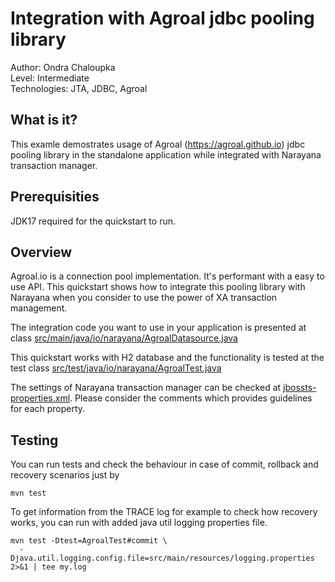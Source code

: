 Integration with Agroal jdbc pooling library 
===

Author: Ondra Chaloupka<br/>
Level: Intermediate<br/>
Technologies: JTA, JDBC, Agroal


What is it?
---

This examle demostrates usage of Agroal (https://agroal.github.io) jdbc pooling library
in the standalone application while integrated with Narayana transaction manager.


Prerequisities
---

JDK17 required for the quickstart to run.


Overview
---

Agroal.io is a connection pool implementation. It's performant with a easy to use API.
This quickstart shows how to integrate this pooling library with Narayana
when you consider to use the power of XA transaction management.

The integration code you want to use in your application is presented at class
[src/main/java/io/narayana/AgroalDatasource.java](src/main/java/io/narayana/AgroalDatasource.java)

This quickstart works with H2 database and the functionality is tested at the test class
[src/test/java/io/narayana/AgroalTest.java](src/test/java/io/narayana/AgroalTest.java)

The settings of Narayana transaction manager can be checked at
[jbossts-properties.xml](src/main/resources/jbossts-properties.xml).
Please consider the comments which provides guidelines for each property. 


Testing
---

You can run tests and check the behaviour in case of commit, rollback and recovery scenarios just by

```
mvn test
```

To get information from the TRACE log for example to check how recovery works, you can run with added java util logging
properties file.

```
mvn test -Dtest=AgroalTest#commit \
  -Djava.util.logging.config.file=src/main/resources/logging.properties 2>&1 | tee my.log
```
